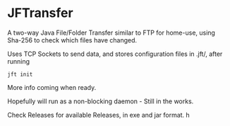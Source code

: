 # JFTransfer
A two-way Java File/Folder Transfer similar to FTP for home-use, using Sha-256 to check which files have changed.

Uses TCP Sockets to send data, and stores configuration files in .jft/, after running
```
jft init
```
More info coming when ready.

Hopefully will run as a non-blocking daemon - Still in the works.

Check Releases for available Releases, in exe and jar format.
h